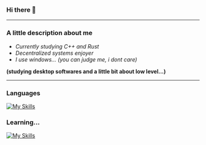 ### Hi there 👋

-----------

### A little description about me

- _Currently studying C++ and Rust_
- _Decentralized systems enjoyer_
- _I use windows... (you can judge me, i dont care)_
 
**(studying desktop softwares and a little bit about low level...)**

-----------

### Languages
[![My Skills](https://skills.thijs.gg/icons?i=js,ts,c,cpp)](https://skills.thijs.gg)

### Learning...
[![My Skills](https://skills.thijs.gg/icons?i=cs,rust)](https://skills.thijs.gg)
